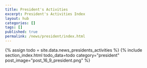 ```yaml
---
title: President's Activities
excerpt: President's Activities Index
layout: hub
categories: []
tags: []
published: true
permalink: /news/president/index.html
---
```


{% assign todo = site.data.news_presidents_activities %}
{% include section_index.html todo_data=todo category="president" post_image="post_16_9_president.png" %}
